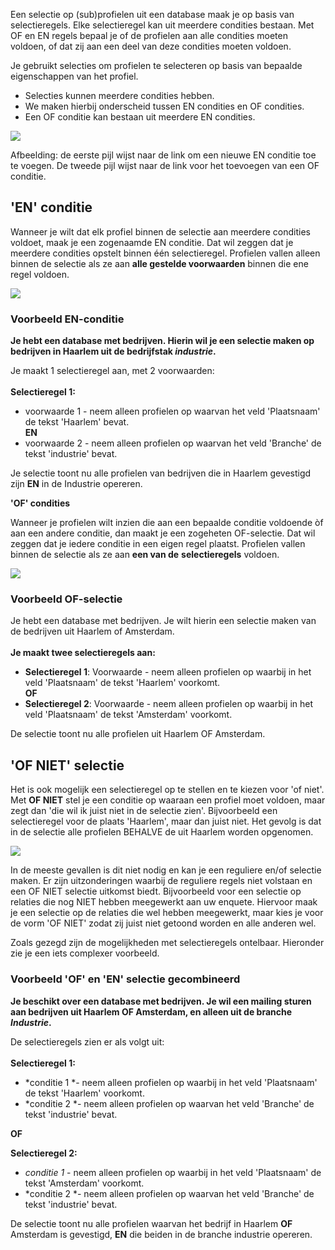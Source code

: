 Een selectie op (sub)profielen uit een database maak je op basis van
selectieregels. Elke selectieregel kan uit meerdere condities bestaan.
Met OF en EN regels bepaal je of de profielen aan alle condities moeten
voldoen, of dat zij aan een deel van deze condities moeten voldoen.

Je gebruikt selecties om profielen te selecteren op basis van bepaalde
eigenschappen van het profiel.

-   Selecties kunnen meerdere condities hebben.
-   We maken hierbij onderscheid tussen EN condities en OF condities.
-   Een OF conditie kan bestaan uit meerdere EN condities.

![](Documentation/selections-and-or-conditions.png)

Afbeelding: de eerste pijl wijst naar de link om een nieuwe EN conditie
toe te voegen. De tweede pijl wijst naar de link voor het toevoegen van
een OF conditie.

**'EN' conditie**
-----------------

Wanneer je wilt dat elk profiel binnen de selectie aan meerdere
condities voldoet, maak je een zogenaamde EN conditie. Dat wil zeggen
dat je meerdere condities opstelt binnen één selectieregel. Profielen
vallen alleen binnen de selectie als ze aan **alle
gestelde voorwaarden** binnen die ene regel voldoen.

![](Documentation/selections-create-and-condition.png)

### Voorbeeld EN-conditie

**Je hebt een database met bedrijven. Hierin wil je een selectie maken
op bedrijven in Haarlem uit de bedrijfstak *industrie*.**

Je maakt 1 selectieregel aan, met 2 voorwaarden:\
 \
 **Selectieregel 1:**

-   voorwaarde 1 - neem alleen profielen op waarvan het veld
    'Plaatsnaam' de tekst 'Haarlem' bevat.\
     **EN**
-   voorwaarde 2 - neem alleen profielen op waarvan het veld 'Branche'
    de tekst 'industrie' bevat.

Je selectie toont nu alle profielen van bedrijven die in Haarlem
gevestigd zijn **EN** in de Industrie opereren.

**'OF' condities**

Wanneer je profielen wilt inzien die aan een bepaalde conditie voldoende
òf aan een andere conditie, dan maakt je een zogeheten OF-selectie. Dat
wil zeggen dat je iedere conditie in een eigen regel plaatst. Profielen
vallen binnen de selectie als ze aan **een van
de** **selectieregels** voldoen.

![](Documentation/selections-create-new-OR-condition.png)

### Voorbeeld OF-selectie

Je hebt een database met bedrijven. Je wilt hierin een selectie maken
van de bedrijven uit Haarlem of Amsterdam.\
\
**Je maakt twee selectieregels aan:**

-   **Selectieregel 1**: Voorwaarde - neem alleen profielen op waarbij
    in het veld 'Plaatsnaam' de tekst 'Haarlem' voorkomt.\
    **OF**
-   **Selectieregel 2**: Voorwaarde - neem alleen profielen op waarbij
    in het veld 'Plaatsnaam' de tekst 'Amsterdam' voorkomt.

De selectie toont nu alle profielen uit Haarlem OF Amsterdam.

**'OF NIET'** **selectie**
--------------------------

Het is ook mogelijk een selectieregel op te stellen en te kiezen voor
'of niet'. Met **OF NIET** stel je een conditie op waaraan
een profiel moet voldoen, maar zegt dan 'die wil ik juist niet in de
selectie zien'. Bijvoorbeeld een selectieregel voor de plaats 'Haarlem',
maar dan juist niet. Het gevolg is dat in de selectie alle profielen
BEHALVE de uit Haarlem worden opgenomen.

![](Documentation/selection-OR-NOT.png)

In de meeste gevallen is dit niet nodig en kan je een reguliere en/of
selectie maken. Er zijn uitzonderingen waarbij de reguliere regels niet
volstaan en een OF NIET selectie uitkomst biedt. Bijvoorbeeld voor een
selectie op relaties die nog NIET hebben meegewerkt aan uw enquete.
Hiervoor maak je een selectie op de relaties die wel hebben meegewerkt,
maar kies je voor de vorm 'OF NIET' zodat zij juist niet getoond worden
en alle anderen wel.

Zoals gezegd zijn de mogelijkheden met selectieregels ontelbaar.
Hieronder zie je een iets complexer voorbeeld.

### Voorbeeld 'OF' en 'EN' selectie gecombineerd

**Je beschikt over een database met bedrijven. Je wil een mailing sturen
aan bedrijven uit Haarlem OF Amsterdam, en alleen uit de branche
*Industrie*.**

De selectieregels zien er als volgt uit:\
\
**Selectieregel 1:**

-   *conditie 1 *- neem alleen profielen op waarbij in het veld
    'Plaatsnaam' de tekst 'Haarlem' voorkomt.
-   *conditie 2 *- neem alleen profielen op waarvan het veld 'Branche'
    de tekst 'industrie' bevat.

**OF**

**Selectieregel 2:**

-   *conditie 1* - neem alleen profielen op waarbij in het veld
    'Plaatsnaam' de tekst 'Amsterdam' voorkomt.
-   *conditie 2 *- neem alleen profielen op waarvan het veld 'Branche'
    de tekst 'industrie' bevat.

De selectie toont nu alle profielen waarvan het bedrijf in Haarlem
**OF** Amsterdam is gevestigd, **EN** die beiden in de branche industrie
opereren.
